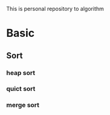 This is personal repository to algorithm 

# Basic 
## Sort
### heap sort
### quict sort
### merge sort

